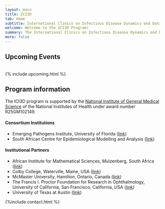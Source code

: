```yaml
---
layout: main
title: ICI3D
tab: Home
subtitle: International Clinics on Infectious Disease Dynamics and Data
welcome: Welcome to the ICI3D Program!
summary: The International Clinics on Infectious Disease Dynamics and Data (ICI3D) Program provides junior researchers from the US and Africa with opportunities to develop the toolsets necessary to conduct integrative research in infectious disease dynamics and to communicate their questions, methods, and findings across disciplinary boundaries.
more: false
---
```


## Upcoming Events  

<br>
{% include upcoming.html %}

## Program information

The ICI3D program is supported by the [National Institute of General Medical Science](http://www.nigms.nih.gov/ "NIGMS") of the National Institutes of Health under award number R25GM102149.

#### Consortium Institutions

- Emerging Pathogens Institute, University of Florida ([link](http://www.epi.ufl.edu/ "EPI @ UF"))
- South African Centre for Epidemiological Modelling and Analysis ([link](http://www.sacema.com/ "SACEMA"))

#### Institutional Partners

- African Institute for Mathematical Sciences, Muizenberg, South Africa ([link](http://aims.ac.za/ "AIMS"))
- Colby College, Waterville, Maine, USA ([link](http://www.colby.edu/ "Colby"))
- McMaster University, Hamilton, Ontario, Canada ([link](http://www.mcmaster.ca/ "McMaster"))
- The Francis I. Proctor Foundation for Research in Ophthalmology, University of California, San Francisco, California, USA ([link](http://www.proctor.ucsf.edu/ "Proctor Foundation @ UCSF"))
- University of Texas at Austin ([link](http://www.utexas.edu/ "UT"))

{%include contact.html %}
